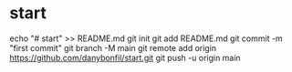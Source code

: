 # start
echo "# start" >> README.md
git init
git add README.md
git commit -m "first commit"
git branch -M main
git remote add origin https://github.com/danybonfil/start.git
git push -u origin main